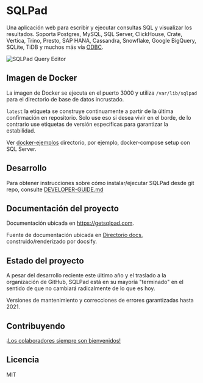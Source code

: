 # SQLPad

Una aplicación web para escribir y ejecutar consultas SQL y visualizar los resultados. Soporta Postgres, MySQL, SQL Server, ClickHouse, Crate, Vertica, Trino, Presto, SAP HANA, Cassandra, Snowflake, Google BigQuery, SQLite, TiDB y muchos más vía [ODBC](https://github.com/sqlpad/sqlpad/wiki/ODBC).

![SQLPad Query Editor](https://user-images.githubusercontent.com/303966/99915755-32f78e80-2ccb-11eb-9f74-b18846d6108d.png)

## Imagen de Docker

La imagen de Docker se ejecuta en el puerto 3000 y utiliza `/var/lib/sqlpad` para el directorio de base de datos incrustado.

`latest` la etiqueta se construye continuamente a partir de la última confirmación en repositorio. Solo use eso si desea vivir en el borde, de lo contrario use etiquetas de versión específicas para garantizar la estabilidad.

Ver [docker-ejemplos](https://github.com/sqlpad/sqlpad/tree/master/docker-examples) directorio, por ejemplo, docker-compose setup con SQL Server.

## Desarrollo

Para obtener instrucciones sobre cómo instalar/ejecutar SQLPad desde git repo, consulte [DEVELOPER-GUIDE.md](https://github.com/sqlpad/sqlpad/blob/master/DEVELOPER-GUIDE.md)

## Documentación del proyecto

Documentación ubicada en <https://getsqlpad.com>.

Fuente de documentación ubicada en [Directorio docs](https://github.com/sqlpad/sqlpad/tree/master/docs), construido/renderizado por docsify.

## Estado del proyecto

A pesar del desarrollo reciente este último año y el traslado a la organización de GitHub, SQLPad está en su mayoría "terminado" en el sentido de que no cambiará radicalmente de lo que es hoy.

Versiones de mantenimiento y correcciones de errores garantizadas hasta 2021.

## Contribuyendo

[¡Los colaboradores siempre son bienvenidos!](https://github.com/sqlpad/sqlpad/blob/master/CONTRIBUTING.md)

## Licencia

MIT
